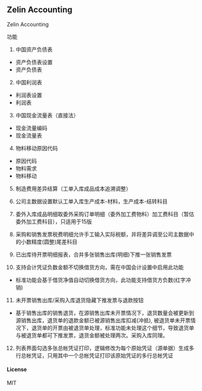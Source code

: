 ## Zelin Accounting

Zelin Accounting

功能
1. 中国资产负债表
  - 资产负债表设置
  - 资产负债表

2. 中国利润表
  - 利润表设置
  - 利润表

3. 中国现金流量表（直接法）
  - 现金流量编码
  - 现金流量表

4. 物料移动原因代码
  - 原因代码
  - 物料需求
  - 物料移动

5. 制造费用差异结算（工单入库成品成本追溯调整）

6. 公司主数据设置默认工单入库生产成本-材料，生产成本-结转科目

7. 委外入库成品明细取委外采购订单明细（委外加工费物料）加工费科目（暂估委外加工费科目），只适用于15版

8. 采购和销售发票税费明细允许手工输入实际税额，并将差异调至公司主数据中的小数精度(圆整)尾差科目

9. 已出库待开票明细报表，合并多张销售出库(明细)下推一张销售发票

10. 支持会计凭证负数金额不切换借货方向，需在中国会计设置中启用此功能
  - 标准功能会基于借货净值自动切换借货方向，此功能支持借货方负数(红字冲销)

11. 未开票销售出库/采购入库退货隐藏下推发票与退款按钮
- 基于销售出库的销售退货，在源销售出库未开票情况下，退货数量会被更新到源销售出库，退货单的退款金额已被源销售出库扣减(冲抵), 被退货单未开票情况下，退货单的开票由被退货单处理，标准功能未处理这个细节，导致退货单与被退货单都可下推发票，退货金额被处理两次。采购入库同理。

12. 列表界面勾选多张总帐凭证打印，逻辑修改为每个原始凭证（源单据）生成多行总帐凭证，只用其中一个总帐凭证打印该原始凭证的多行总帐凭证

#### License

MIT